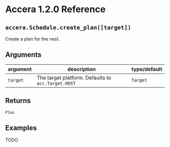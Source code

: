 [//]: # (Project: Accera)
[//]: # (Version: 1.2.0)

# Accera 1.2.0 Reference

## `accera.Schedule.create_plan([target])`
Create a plan for the nest.

## Arguments

argument | description | type/default
--- | --- | ---
`target` | The target platform. Defaults to `acc.Target.HOST` | `Target`

## Returns
`Plan`

## Examples
TODO


<div style="page-break-after: always;"></div>
